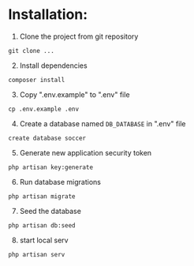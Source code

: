 # Installation:

1. Clone the project from git repository

`git clone ...`
   
2. Install dependencies

`composer install`

3. Copy ".env.example" to ".env" file

`cp .env.example .env`

4. Create a database named `DB_DATABASE` in ".env" file

`create database soccer`

5. Generate new application security token

`php artisan key:generate`

6. Run database migrations

`php artisan migrate`

7. Seed the database

`php artisan db:seed`

8. start local serv

`php artisan serv`
